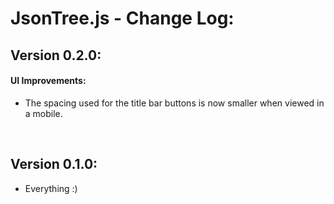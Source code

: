 # JsonTree.js - Change Log:

## Version 0.2.0:

#### **UI Improvements:**
- The spacing used for the title bar buttons is now smaller when viewed in a mobile.

<br>


## Version 0.1.0:
- Everything :)